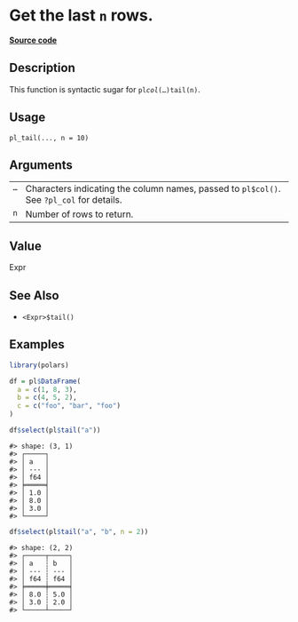 

# Get the last <code>n</code> rows.

[**Source code**](https://github.com/pola-rs/r-polars/tree/main/R/functions__lazy.R#L317)

## Description

This function is syntactic sugar for <code>pl$col(…)$tail(n)</code>.

## Usage

<pre><code class='language-R'>pl_tail(..., n = 10)
</code></pre>

## Arguments

<table>
<tr>
<td style="white-space: nowrap; font-family: monospace; vertical-align: top">
<code id="...">…</code>
</td>
<td>
Characters indicating the column names, passed to <code>pl$col()</code>.
See <code>?pl_col</code> for details.
</td>
</tr>
<tr>
<td style="white-space: nowrap; font-family: monospace; vertical-align: top">
<code id="n">n</code>
</td>
<td>
Number of rows to return.
</td>
</tr>
</table>

## Value

Expr

## See Also

<ul>
<li>

<code>\<Expr\>$tail()</code>

</li>
</ul>

## Examples

``` r
library(polars)

df = pl$DataFrame(
  a = c(1, 8, 3),
  b = c(4, 5, 2),
  c = c("foo", "bar", "foo")
)

df$select(pl$tail("a"))
```

    #> shape: (3, 1)
    #> ┌─────┐
    #> │ a   │
    #> │ --- │
    #> │ f64 │
    #> ╞═════╡
    #> │ 1.0 │
    #> │ 8.0 │
    #> │ 3.0 │
    #> └─────┘

``` r
df$select(pl$tail("a", "b", n = 2))
```

    #> shape: (2, 2)
    #> ┌─────┬─────┐
    #> │ a   ┆ b   │
    #> │ --- ┆ --- │
    #> │ f64 ┆ f64 │
    #> ╞═════╪═════╡
    #> │ 8.0 ┆ 5.0 │
    #> │ 3.0 ┆ 2.0 │
    #> └─────┴─────┘
